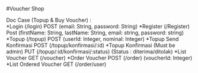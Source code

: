 #Voucher Shop

Doc Case (Topup & Buy Voucher) : <br>
*Login (/login) POST (email: String, password: String)
*Register (/Register) Post (firstName: String, lastName: String, email: string, password: string)
*Topup (/topup) POST (userId: Integer, nominal: Integer)
*Topup Send Konfirmasi POST (/topup/konfirmasi/:id) 
*Topup Konfirmasi (Must be admin) PUT (/topup/:id/konfirmasi/:status) (Status : diterima/ditolak)
*List Voucher GET (/voucher) 
*Order Voucher POST (/order) (voucherId: Integer)
*List Ordered Voucher GET (/order/user)